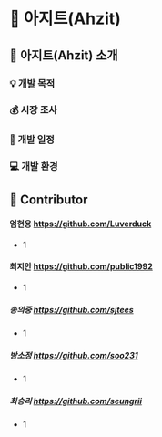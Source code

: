 :city_sunset: 아지트(Ahzit)
===========================

:information_desk_person: 아지트(Ahzit) 소개
------------------------------
### :bulb: 개발 목적   

### :moneybag: 시장 조사   

### :calendar: 개발 일정   

### :computer: 개발 환경   

:clap: Contributor
---------------
#### 엄현용 https://github.com/Luverduck
* 1   

#### 최지안 https://github.com/public1992
* 1   

##### 송의중 https://github.com/sjtees
* 1   

##### 방소정 https://github.com/soo231
* 1   

##### 최승리 https://github.com/seungrii
* 1   

